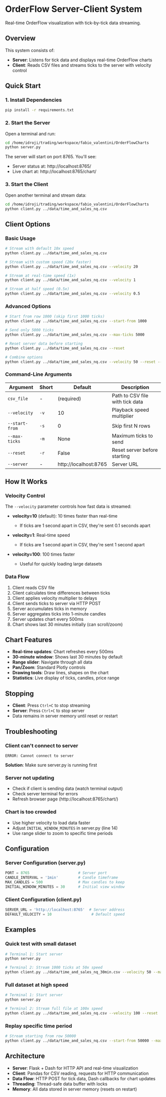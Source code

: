 # OrderFlow Server-Client System

Real-time OrderFlow visualization with tick-by-tick data streaming.

## Overview

This system consists of:
- **Server**: Listens for tick data and displays real-time OrderFlow charts
- **Client**: Reads CSV files and streams ticks to the server with velocity control

## Quick Start

### 1. Install Dependencies

```bash
pip install -r requirements.txt
```

### 2. Start the Server

Open a terminal and run:

```bash
cd /home/idroji/trading/workspace/fabio_valentini/OrderFlowCharts
python server.py
```

The server will start on port 8765. You'll see:
- Server status at: http://localhost:8765/
- Live chart at: http://localhost:8765/chart/

### 3. Start the Client

Open another terminal and stream data:

```bash
cd /home/idroji/trading/workspace/fabio_valentini/OrderFlowCharts
python client.py ../data/time_and_sales_nq.csv
```

## Client Options

### Basic Usage

```bash
# Stream with default 10x speed
python client.py ../data/time_and_sales_nq.csv

# Stream with custom speed (20x faster)
python client.py ../data/time_and_sales_nq.csv --velocity 20

# Stream at real-time speed (1x)
python client.py ../data/time_and_sales_nq.csv --velocity 1

# Stream at half speed (0.5x)
python client.py ../data/time_and_sales_nq.csv --velocity 0.5
```

### Advanced Options

```bash
# Start from row 1000 (skip first 1000 ticks)
python client.py ../data/time_and_sales_nq.csv --start-from 1000

# Send only 5000 ticks
python client.py ../data/time_and_sales_nq.csv --max-ticks 5000

# Reset server data before starting
python client.py ../data/time_and_sales_nq.csv --reset

# Combine options
python client.py ../data/time_and_sales_nq.csv --velocity 50 --reset --max-ticks 10000
```

### Command-Line Arguments

| Argument | Short | Default | Description |
|----------|-------|---------|-------------|
| `csv_file` | - | (required) | Path to CSV file with tick data |
| `--velocity` | `-v` | 10 | Playback speed multiplier |
| `--start-from` | `-s` | 0 | Skip first N rows |
| `--max-ticks` | `-m` | None | Maximum ticks to send |
| `--reset` | `-r` | False | Reset server before starting |
| `--server` | - | http://localhost:8765 | Server URL |

## How It Works

### Velocity Control

The `--velocity` parameter controls how fast data is streamed:

- **velocity=10** (default): 10 times faster than real-time
  - If ticks are 1 second apart in CSV, they're sent 0.1 seconds apart

- **velocity=1**: Real-time speed
  - If ticks are 1 second apart in CSV, they're sent 1 second apart

- **velocity=100**: 100 times faster
  - Useful for quickly loading large datasets

### Data Flow

1. Client reads CSV file
2. Client calculates time differences between ticks
3. Client applies velocity multiplier to delays
4. Client sends ticks to server via HTTP POST
5. Server accumulates ticks in memory
6. Server aggregates ticks into 1-minute candles
7. Server updates chart every 500ms
8. Chart shows last 30 minutes initially (can scroll/zoom)

## Chart Features

- **Real-time updates**: Chart refreshes every 500ms
- **30-minute window**: Shows last 30 minutes by default
- **Range slider**: Navigate through all data
- **Pan/Zoom**: Standard Plotly controls
- **Drawing tools**: Draw lines, shapes on the chart
- **Statistics**: Live display of ticks, candles, price range

## Stopping

- **Client**: Press `Ctrl+C` to stop streaming
- **Server**: Press `Ctrl+C` to stop server
- Data remains in server memory until reset or restart

## Troubleshooting

### Client can't connect to server

```
ERROR: Cannot connect to server
```

**Solution**: Make sure server.py is running first

### Server not updating

- Check if client is sending data (watch terminal output)
- Check server terminal for errors
- Refresh browser page (http://localhost:8765/chart/)

### Chart is too crowded

- Use higher velocity to load data faster
- Adjust `INITIAL_WINDOW_MINUTES` in server.py (line 14)
- Use range slider to zoom to specific time periods

## Configuration

### Server Configuration (server.py)

```python
PORT = 8765                      # Server port
CANDLE_INTERVAL = '1min'         # Candle timeframe
MAX_CANDLES = 500                # Max candles to keep
INITIAL_WINDOW_MINUTES = 30      # Initial view window
```

### Client Configuration (client.py)

```python
SERVER_URL = 'http://localhost:8765'  # Server address
DEFAULT_VELOCITY = 10                  # Default speed
```

## Examples

### Quick test with small dataset

```bash
# Terminal 1: Start server
python server.py

# Terminal 2: Stream 1000 ticks at 50x speed
python client.py ../data/time_and_sales_nq_30min.csv --velocity 50 --max-ticks 1000 --reset
```

### Full dataset at high speed

```bash
# Terminal 1: Start server
python server.py

# Terminal 2: Stream full file at 100x speed
python client.py ../data/time_and_sales_nq.csv --velocity 100 --reset
```

### Replay specific time period

```bash
# Stream starting from row 50000
python client.py ../data/time_and_sales_nq.csv --start-from 50000 --max-ticks 10000 --velocity 20
```

## Architecture

- **Server**: Flask + Dash for HTTP API and real-time visualization
- **Client**: Pandas for CSV reading, requests for HTTP communication
- **Data Flow**: HTTP POST for tick data, Dash callbacks for chart updates
- **Threading**: Thread-safe data buffer with locks
- **Memory**: All data stored in server memory (resets on restart)
